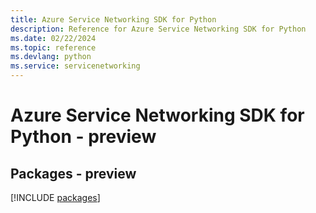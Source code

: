 ```yaml
---
title: Azure Service Networking SDK for Python
description: Reference for Azure Service Networking SDK for Python
ms.date: 02/22/2024
ms.topic: reference
ms.devlang: python
ms.service: servicenetworking
---
```

# Azure Service Networking SDK for Python - preview
## Packages - preview
[!INCLUDE [packages](service-networking-index.md)]